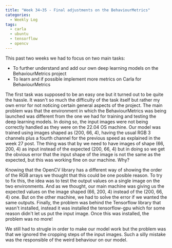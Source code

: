 ```yaml
---
title: "Week 34~35 - Final adjustments on the BehaviourMetrics"
categories:
  - Weekly Log
tags:
  - carla
  - ubuntu
  - tensorflow
  - opencv
---
```


This past two weeks we had to focus on two main tasks:
- To further understand and add our own deep learning models on the BehaviourMetrics project
- To learn and if possible implement more metrics on Carla for BehaviourMetrics

The first task was supposed to be an easy one but it turned out to be quite the hassle. It wasn't so much the difficulty of the task itself but rather my own error for not noticing certain general aspects of the project. The main problem was that the environment in which the BehaviourMetrics was being launched was different from the one we had for training and testing the deep learning models. In doing so, the input images were not being correctly handled as they were on the 22.04 OS machine. Our model was trained using images shaped as (200, 66, 4), having the usual RGB 3 channels plus a fourth channel for the previous speed as explained in the week 27 post. The thing was that by we need to have images of shape (66, 200, 4) as input instead of the expected (200, 66, 4) but in doing so we get the obvious error that the input shape of the image is not the same as the expected, but this was working fine on our machine. Why?

Knowing that the OpenCV library has a different way of showing the order of the RGB arrays we thought that this could be one posible reason. To try to fix this, the idea was to test the output values on a single image on the two environments. And as we thought, our main machine was giving us the expected values on the image shaped (66, 200, 4) instead of the (200, 66, 4) one. But on the other machine, we had to solve the error if we wanted the same outputs. Finally, the problem was behind the Tensorflow library that wasn't installed, instead it was installed the tensorflow-gpu which for some reason didn't let us put the input image. Once this was installed, the problem was no more!

We still had to strugle in order to make our model work but the problem was that we ignored the cropping steps of the input images. Such a silly mistake was the responsible of the weird behaviour on our model.